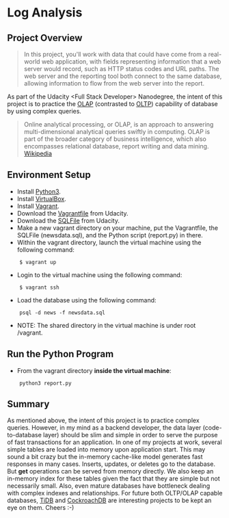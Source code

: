 # Log Analysis

## Project Overview
> In this project, you'll work with data that could have come from a real-world web application, with fields representing information that a web server would record, such as HTTP status codes and URL paths. The web server and the reporting tool both connect to the same database, allowing information to flow from the web server into the report.

As part of the Udacity \<Full Stack Developer\> Nanodegree, the intent of this project is to practice the [OLAP](https://en.wikipedia.org/wiki/Online_analytical_processing) (contrasted to [OLTP](https://en.wikipedia.org/wiki/Online_transaction_processing)) capability of database by using complex queries.

> Online analytical processing, or OLAP, is an approach to answering multi-dimensional analytical queries swiftly in computing. OLAP is part of the broader category of business intelligence, which also encompasses relational database, report writing and data mining. [Wikipedia](https://en.wikipedia.org/wiki/Online_analytical_processing)

## Environment Setup
* Install [Python3](https://www.python.org/).
* Install [VirtualBox](https://www.virtualbox.org/).
* Install [Vagrant](https://www.vagrantup.com/).
* Download the [Vagrantfile](https://d17h27t6h515a5.cloudfront.net/topher/2016/August/57b5f73b_vagrantfile/vagrantfile) from Udacity.
* Download the [SQLFile](https://d17h27t6h515a5.cloudfront.net/topher/2016/August/57b5f748_newsdata/newsdata.zip) from Udacity.
* Make a new vagrant directory on your machine, put the Vagrantfile, the SQLFile (newsdata.sql), and the Python script (report.py) in there.
* Within the vagrant directory, launch the virtual machine using the following command:
```
    $ vagrant up
```
* Login to the virtual machine using the following command:
```
    $ vagrant ssh
```
* Load the database using the following command:
```
    psql -d news -f newsdata.sql
```
* NOTE: The shared directory in the virtual machine is under root /vagrant.

## Run the Python Program
* From the vagrant directory __inside the virtual machine__:
```
    python3 report.py
```

## Summary
As mentioned above, the intent of this project is to practice complex queries. However, in my mind as a backend developer, the data layer (code-to-database layer) should be slim and simple in order to serve the purpose of fast transactions for an application. In one of my projects at work, several simple tables are loaded into memory upon application start. This may sound a bit crazy but the in-memory cache-like model generates fast responses in many cases. Inserts, updates, or deletes go to the database. But __get__ operations can be served from memory directly. We also keep an in-memory index for these tables given the fact that they are simple but not necessarily small. Also, even mature databases have bottleneck dealing with complex indexes and relationships. For future both OLTP/OLAP capable databases, [TiDB](https://www.pingcap.com/en/) and [CockroachDB](https://www.cockroachlabs.com/) are interesting projects to be kept an eye on them. Cheers :-)